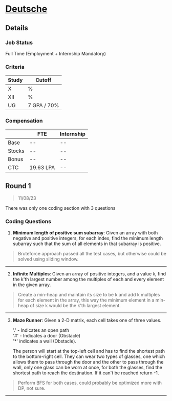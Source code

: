 # [Deutsche](http://www.db.com/)

## Details

### Job Status

Full Time (Employment + Internship Mandatory)

### Criteria

| Study | Cutoff      |
|-------|-------------|
| X     | %           |
| XII   | %           |
| UG    | 7 GPA / 70% |

[comment]: # (Any other details go under this. This is a comment)

### Compensation

|        | FTE       | Internship |
|--------|-----------|------------|
| Base   | --        | --         |
| Stocks | --        | --         |
| Bonus  | --        | --         |
| CTC    | 19.63 LPA | --         |

[comment]: # (Details about the rounds go under this comment.)

## Round 1

> 11/08/23

[comment]: # (Summary of the sections and experience below this comment.)

There was only one coding section with 3 questions

### Coding Questions

1. **Minimum length of positive sum subarray**: Given an array with both negative and positive integers, for each index, find the minimum length subarray such that the sum of all elements in that subarray is positive.

> Bruteforce approach passed all the test cases, but otherwise could be solved using sliding window.

[comment]: # (Add any resources or links or code to this question under this comment.)

---

2. **Infinite Multiples**: Given an array of positive integers, and a value `k`, find the k'th largest number among the multiples of each and every element in the given array.

> Create a min-heap and maintain its size to be k and add k multiples for each element in the array, this way the minimum element in a min-heap of size k would be the k'th largest element.

[comment]: # (Add any resources or links or code to this question under this comment.)

---

3. **Maze Runner**: Given a 2-D matrix, each cell takes one of three values.

    '.' - Indicates an open path\
    '#' - Indicates a door (Obstacle)\
    '\*' indicates a wall (Obstacle).

    The person will start at the top-left cell and has to find the shortest path to the bottom-right cell. They can wear two types of glasses, one which allows them to pass through the door and the other to pass through the wall, only one glass can be worn at once, for both the glasses, find the shortest path to reach the destination. If it can't be reached return -1.

> Perform BFS for both cases, could probably be optimized more with DP, not sure.

[comment]: # (Add any resources or links or code to this question under this comment.) 

---
